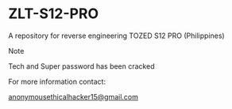 # ZLT-S12-PRO

A repository for reverse engineering TOZED S12 PRO (Philippines)

> [!NOTE]
> Tech and Super password has been cracked

For more information contact:

anonymousethicalhacker15@gmail.com
